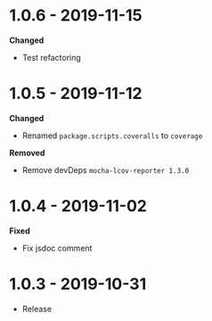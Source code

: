 # 1.0.6 - 2019-11-15

**Changed**
- Test refactoring

# 1.0.5 - 2019-11-12

**Changed**
- Renamed `package.scripts.coveralls` to `coverage`

**Removed**
- Remove devDeps `mocha-lcov-reporter 1.3.0`

# 1.0.4 - 2019-11-02

**Fixed**
- Fix jsdoc comment

# 1.0.3 - 2019-10-31

- Release